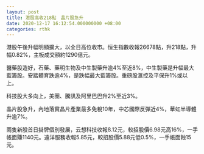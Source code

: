 ```yaml
---
layout: post
title: 港股高收218點　晶片股急升
date: 2020-12-17 16:12:54.000000000 +08:00
categories: rthk
---
```


港股午後升幅明顯擴大，以全日高位收市。恒生指數收報26678點，升218點，升幅0.82%，主板成交額約1290億元。

醫藥股造好，石藥、藥明生物及中生製藥升逾4%至近8%，中生製藥是升幅最大藍籌股。安踏體育跌逾4%，是跌幅最大藍籌股。重磅股滙控及平保升1%或以上。

科技股大多向上，美團、騰訊及阿里巴巴升2%至近3%。

晶片股急升，內地落實晶片產業最多免稅10年，中芯國際反彈近4%，華虹半導體升逾7%。

兩隻新股首日掛牌個別發展，云想科技收報8.12元，較招股價6.98元高16%，一手帳面賺1140元。遠洋服務收報5.85元，較招股價5.88元低0.5%，一手帳面蝕15元。
